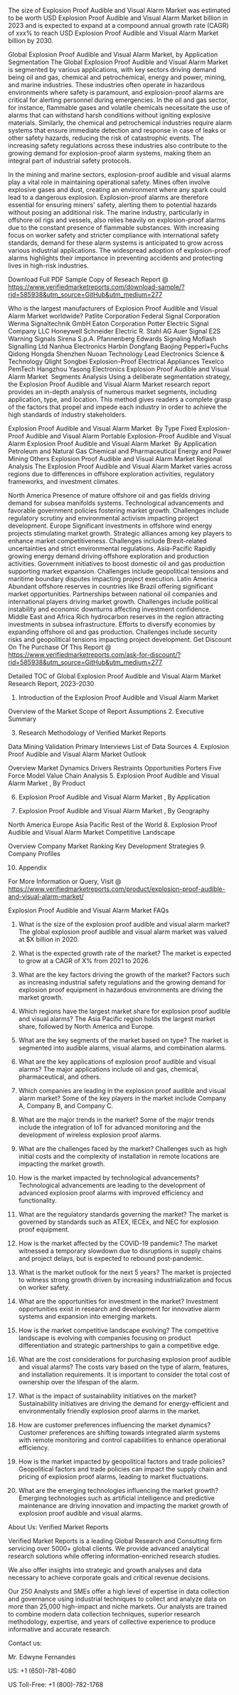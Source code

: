 The size of Explosion Proof Audible and Visual Alarm Market was estimated to be worth USD Explosion Proof Audible and Visual Alarm Market billion in 2023 and is expected to expand at a compound annual growth rate (CAGR) of xxx% to reach USD Explosion Proof Audible and Visual Alarm Market billion by 2030.

Global Explosion Proof Audible and Visual Alarm Market, by Application Segmentation
The Global Explosion Proof Audible and Visual Alarm Market is segmented by various applications, with key sectors driving demand being oil and gas, chemical and petrochemical, energy and power, mining, and marine industries. These industries often operate in hazardous environments where safety is paramount, and explosion-proof alarms are critical for alerting personnel during emergencies. In the oil and gas sector, for instance, flammable gases and volatile chemicals necessitate the use of alarms that can withstand harsh conditions without igniting explosive materials. Similarly, the chemical and petrochemical industries require alarm systems that ensure immediate detection and response in case of leaks or other safety hazards, reducing the risk of catastrophic events. The increasing safety regulations across these industries also contribute to the growing demand for explosion-proof alarm systems, making them an integral part of industrial safety protocols.

In the mining and marine sectors, explosion-proof audible and visual alarms play a vital role in maintaining operational safety. Mines often involve explosive gases and dust, creating an environment where any spark could lead to a dangerous explosion. Explosion-proof alarms are therefore essential for ensuring miners' safety, alerting them to potential hazards without posing an additional risk. The marine industry, particularly in offshore oil rigs and vessels, also relies heavily on explosion-proof alarms due to the constant presence of flammable substances. With increasing focus on worker safety and stricter compliance with international safety standards, demand for these alarm systems is anticipated to grow across various industrial applications. The widespread adoption of explosion-proof alarms highlights their importance in preventing accidents and protecting lives in high-risk industries.

Download Full PDF Sample Copy of Reseach Report @ https://www.verifiedmarketreports.com/download-sample/?rid=585938&utm_source=GitHub&utm_medium=277

Who is the largest manufacturers of Explosion Proof Audible and Visual Alarm Market worldwide?
Patlite Corporation
Federal Signal Corporation
Werma Signaltechnik GmbH
Eaton Corporation
Potter Electric Signal Company
LLC
Honeywell
Schneider Electric
R. Stahl AG
Auer Signal
E2S Warning Signals
Sirena S.p.A.
Pfannenberg
Edwards Signaling
Moflash Signalling Ltd
Nanhua Electronics
Harbin Dongfang Baojing
Pepperl+Fuchs
Qidong Hongda
Shenzhen Nuoan Technology
Lead Electronics Science & Technology
Qlight
Songbei Explosion-Proof Electrical Appliances
Texelco
PemTech
Hangzhou Yasong Electronics
Explosion Proof Audible and Visual Alarm Market  Segments Analysis
Using a deliberate segmentation strategy, the Explosion Proof Audible and Visual Alarm Market research report provides an in-depth analysis of numerous market segments, including application, type, and location. This method gives readers a complete grasp of the factors that propel and impede each industry in order to achieve the high standards of industry stakeholders.

Explosion Proof Audible and Visual Alarm Market  By Type
Fixed Explosion-Proof Audible and Visual Alarm
Portable Explosion-Proof Audible and Visual Alarm
Explosion Proof Audible and Visual Alarm Market  By Application
Petroleum and Natural Gas
Chemical and Pharmaceutical
Energy and Power
Mining
Others
Explosion Proof Audible and Visual Alarm Market Regional Analysis
The Explosion Proof Audible and Visual Alarm Market varies across regions due to differences in offshore exploration activities, regulatory frameworks, and investment climates.

North America
Presence of mature offshore oil and gas fields driving demand for subsea manifolds systems.
Technological advancements and favorable government policies fostering market growth.
Challenges include regulatory scrutiny and environmental activism impacting project development.
Europe
Significant investments in offshore wind energy projects stimulating market growth.
Strategic alliances among key players to enhance market competitiveness.
Challenges include Brexit-related uncertainties and strict environmental regulations.
Asia-Pacific
Rapidly growing energy demand driving offshore exploration and production activities.
Government initiatives to boost domestic oil and gas production supporting market expansion.
Challenges include geopolitical tensions and maritime boundary disputes impacting project execution.
Latin America
Abundant offshore reserves in countries like Brazil offering significant market opportunities.
Partnerships between national oil companies and international players driving market growth.
Challenges include political instability and economic downturns affecting investment confidence.
Middle East and Africa
Rich hydrocarbon reserves in the region attracting investments in subsea infrastructure.
Efforts to diversify economies by expanding offshore oil and gas production.
Challenges include security risks and geopolitical tensions impacting project development.
Get Discount On The Purchase Of This Report @ https://www.verifiedmarketreports.com/ask-for-discount/?rid=585938&utm_source=GitHub&utm_medium=277

Detailed TOC of Global Explosion Proof Audible and Visual Alarm Market Research Report, 2023-2030
1. Introduction of the Explosion Proof Audible and Visual Alarm Market

Overview of the Market
Scope of Report
Assumptions
2. Executive Summary

3. Research Methodology of Verified Market Reports

Data Mining
Validation
Primary Interviews
List of Data Sources
4. Explosion Proof Audible and Visual Alarm Market Outlook

Overview
Market Dynamics
Drivers
Restraints
Opportunities
Porters Five Force Model
Value Chain Analysis
5. Explosion Proof Audible and Visual Alarm Market , By Product

6. Explosion Proof Audible and Visual Alarm Market , By Application

7. Explosion Proof Audible and Visual Alarm Market , By Geography

North America
Europe
Asia Pacific
Rest of the World
8. Explosion Proof Audible and Visual Alarm Market Competitive Landscape

Overview
Company Market Ranking
Key Development Strategies
9. Company Profiles

10. Appendix

For More Information or Query, Visit @ https://www.verifiedmarketreports.com/product/explosion-proof-audible-and-visual-alarm-market/

Explosion Proof Audible and Visual Alarm Market FAQs
1. What is the size of the explosion proof audible and visual alarm market?
The global explosion proof audible and visual alarm market was valued at $X billion in 2020.

2. What is the expected growth rate of the market?
The market is expected to grow at a CAGR of X% from 2021 to 2026.

3. What are the key factors driving the growth of the market?
Factors such as increasing industrial safety regulations and the growing demand for explosion proof equipment in hazardous environments are driving the market growth.

4. Which regions have the largest market share for explosion proof audible and visual alarms?
The Asia Pacific region holds the largest market share, followed by North America and Europe.

5. What are the key segments of the market based on type?
The market is segmented into audible alarms, visual alarms, and combination alarms.

6. What are the key applications of explosion proof audible and visual alarms?
The major applications include oil and gas, chemical, pharmaceutical, and others.

7. Which companies are leading in the explosion proof audible and visual alarm market?
Some of the key players in the market include Company A, Company B, and Company C.

8. What are the major trends in the market?
Some of the major trends include the integration of IoT for advanced monitoring and the development of wireless explosion proof alarms.

9. What are the challenges faced by the market?
Challenges such as high initial costs and the complexity of installation in remote locations are impacting the market growth.

10. How is the market impacted by technological advancements?
Technological advancements are leading to the development of advanced explosion proof alarms with improved efficiency and functionality.

11. What are the regulatory standards governing the market?
The market is governed by standards such as ATEX, IECEx, and NEC for explosion proof equipment.

12. How is the market affected by the COVID-19 pandemic?
The market witnessed a temporary slowdown due to disruptions in supply chains and project delays, but is expected to rebound post-pandemic.

13. What is the market outlook for the next 5 years?
The market is projected to witness strong growth driven by increasing industrialization and focus on worker safety.

14. What are the opportunities for investment in the market?
Investment opportunities exist in research and development for innovative alarm systems and expansion into emerging markets.

15. How is the market competitive landscape evolving?
The competitive landscape is evolving with companies focusing on product differentiation and strategic partnerships to gain a competitive edge.

16. What are the cost considerations for purchasing explosion proof audible and visual alarms?
The costs vary based on the type of alarm, features, and installation requirements. It is important to consider the total cost of ownership over the lifespan of the alarm.

17. What is the impact of sustainability initiatives on the market?
Sustainability initiatives are driving the demand for energy-efficient and environmentally friendly explosion proof alarms in the market.

18. How are customer preferences influencing the market dynamics?
Customer preferences are shifting towards integrated alarm systems with remote monitoring and control capabilities to enhance operational efficiency.

19. How is the market impacted by geopolitical factors and trade policies?
Geopolitical factors and trade policies can impact the supply chain and pricing of explosion proof alarms, leading to market fluctuations.

20. What are the emerging technologies influencing the market growth?
Emerging technologies such as artificial intelligence and predictive maintenance are driving innovation and impacting the market growth of explosion proof audible and visual alarms.

About Us: Verified Market Reports

Verified Market Reports is a leading Global Research and Consulting firm servicing over 5000+ global clients. We provide advanced analytical research solutions while offering information-enriched research studies.

We also offer insights into strategic and growth analyses and data necessary to achieve corporate goals and critical revenue decisions.

Our 250 Analysts and SMEs offer a high level of expertise in data collection and governance using industrial techniques to collect and analyze data on more than 25,000 high-impact and niche markets. Our analysts are trained to combine modern data collection techniques, superior research methodology, expertise, and years of collective experience to produce informative and accurate research.

Contact us:

Mr. Edwyne Fernandes

US: +1 (650)-781-4080

US Toll-Free: +1 (800)-782-1768
